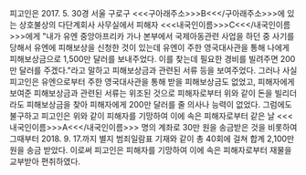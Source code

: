 피고인은 2017. 5. 30경 서울 구로구 <<<구아래주소>>>B<<</구아래주소>>>에 있는 상호불상의 다단계회사 사무실에서 피해자 <<<내국인이름>>>C<<</내국인이름>>>에게 "내가 유엔 중앙아프리카 가나 본부에서 국제아동관련 사업을 하던 중 사기를 당해서 유엔에 피해보상을 신청한 것이 있는데 유엔이 주한 영국대사관을 통해 나에게 피해보상금으로 1,500만 달러를 보내주었다. 이를 찾는데 필요한 경비를 빌려주면 200만 달러를 주겠다."라고 말하고 피해보상금과 관련된 서류 등을 보여주었다.
그러나 사실 피고인은 유엔으로부터 주한 영국대사관을 통해 받을 피해보상금도 없었고, 피해자에게 보여준 피해보상금과 관련된 서류는 위조된 것으로 피해자로부터 위와 같이 돈을 빌리더라도 피해보상금을 찾아 피해자에게 200만 달러를 줄 의사나 능력이 없었다.
그럼에도 불구하고 피고인은 위와 같이 피해자를 기망하여 이에 속은 피해자로부터 같은 날 <<<내국인이름>>>A<<</내국인이름>>> 명의 계좌로 30만 원을 송금받은 것을 비롯하여 그때부터 2018. 9. 17.까지 별지 범죄일람표 기재와 같이 총 40회에 걸쳐 합계 2,100만 원을 송금 받았다.
이로써 피고인은 피해자를 기망하여 이에 속은 피해자로부터 재물을 교부받아 편취하였다.